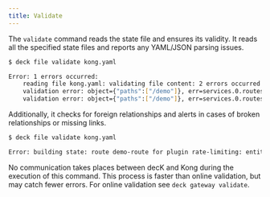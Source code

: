 ```yaml
---
title: Validate
---
```


The `validate` command reads the state file and ensures its validity. It reads all the specified state files and reports any YAML/JSON parsing issues.

```bash
$ deck file validate kong.yaml

Error: 1 errors occurred:
	reading file kong.yaml: validating file content: 2 errors occurred:
	validation error: object={"paths":["/demo"]}, err=services.0.routes.0: Must validate at least one schema (anyOf)
	validation error: object={"paths":["/demo"]}, err=services.0.routes.0: name is required
```

Additionally, it checks for foreign relationships and alerts in cases of broken relationships or missing links.

```bash
$ deck file validate kong.yaml

Error: building state: route demo-route for plugin rate-limiting: entity not found
```

No communication takes places between decK and Kong during the execution of this command. This process is faster than online validation, but may catch fewer errors. For online validation see `deck gateway validate`.

